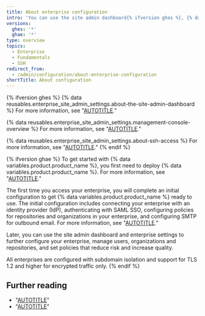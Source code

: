 ```yaml
---
title: About enterprise configuration
intro: 'You can use the site admin dashboard{% ifversion ghes %}, {% data variables.enterprise.management_console %}, and administrative shell (SSH) {% elsif ghae %} and enterprise settings or contact support{% endif %} to manage your enterprise.'
versions:
  ghes: '*'
  ghae: '*'
type: overview
topics:
  - Enterprise
  - Fundamentals
  - SSH
redirect_from:
  - /admin/configuration/about-enterprise-configuration
shortTitle: About configuration
---
```

{% ifversion ghes %}
{% data reusables.enterprise_site_admin_settings.about-the-site-admin-dashboard %} For more information, see "[AUTOTITLE](/admin/configuration/configuring-your-enterprise/site-admin-dashboard)."

{% data reusables.enterprise_site_admin_settings.management-console-overview %} For more information, see "[AUTOTITLE](/admin/configuration/administering-your-instance-from-the-management-console)."

{% data reusables.enterprise_site_admin_settings.about-ssh-access %} For more information, see "[AUTOTITLE](/admin/configuration/configuring-your-enterprise/accessing-the-administrative-shell-ssh)."
{% endif %}

{% ifversion ghae %}
To get started with {% data variables.product.product_name %}, you first need to deploy {% data variables.product.product_name %}. For more information, see "[AUTOTITLE](/admin/configuration/configuring-your-enterprise/deploying-github-ae)."

The first time you access your enterprise, you will complete an initial configuration to get {% data variables.product.product_name %} ready to use. The initial configuration includes connecting your enterprise with an identity provider (IdP), authenticating with SAML SSO, configuring policies for repositories and organizations in your enterprise, and configuring SMTP for outbound email. For more information, see "[AUTOTITLE](/admin/configuration/configuring-your-enterprise/initializing-github-ae)."

Later, you can use the site admin dashboard and enterprise settings to further configure your enterprise, manage users, organizations and repositories, and set policies that reduce risk and increase quality. 

All enterprises are configured with subdomain isolation and support for TLS 1.2 and higher for encrypted traffic only.
{% endif %}

## Further reading

- "[AUTOTITLE](/admin/user-management)"
- "[AUTOTITLE](/admin/policies)"
